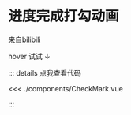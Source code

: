 # 进度完成打勾动画

<script setup>
import CheckMark from './components/CheckMark.vue'
</script>

[来自bilibili](https://www.bilibili.com/video/BV17w4m1D7xi)

hover 试试 ↓

<CheckMark />

::: details 点我查看代码

<<< ./components/CheckMark.vue

:::
